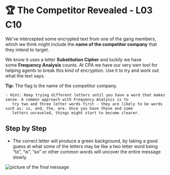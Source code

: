 # 🏆 The Competitor Revealed - L03 C10

We've intercepted some encrypted text from one of the gang members, which we think might include the **name of the competitor company** that they intend to target.

We know it uses a letter **Substitution Cipher** and luckily we have some **Frequency Analysis** counts. At CPA we have our very own tool for helping agents to break this kind of encryption. Use it to try and work out what the text says.

**Tip:** The flag is the name of the competitor company.

```
💡 Hint: Keep trying different letters until you have a word that makes sense. A common approach with Frequency Analysis is to
   try two and three letter words first - they are likely to be words such as: is, and, the, are. Once you have those and some
   letters unraveled, things might start to become clearer.
```

## Step by Step

- The correct letter will produce a green background, by taking a good guess at what some of the letters may be like a two letter word being “to”, “is”, “so” or other common words will uncover the entire message slowly.

![picture of the final message](assets/thecompetitorrevealed1.jpg)
